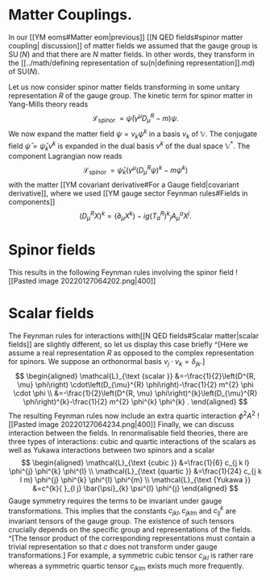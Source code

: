 # Matter Couplings. 

In our [[YM eoms#Matter eom|previous]] [[N QED fields#spinor matter coupling| discussion]] of matter fields we assumed that the gauge group is $\operatorname{SU}(N)$ and that there are $N$ matter fields. In other words, they transform in the [[../math/defining representation of su(n|defining representation]].md) of $\mathrm{SU}(N)$.

Let us now consider spinor matter fields transforming in some unitary representation $R$ of the gauge group. The kinetic term for spinor matter in Yang-Mills theory reads
$$
\mathcal{L}_{\text {spinor }}=\bar{\psi}\left(\gamma^{\mu} D_{\mu}^{R}-m\right) \psi .
$$
We now expand the matter field $\psi=v_{k} \psi^{k}$ in a basis $v_{k}$ of $\mathbb{V}$. The conjugate field $\bar{\psi}=\bar{\psi}_{k} v^{k}$ is expanded in the dual basis $v^{k}$ of the dual space $\mathbb{V}^{*}$. The component Lagrangian now reads
$$
\mathcal{L}_{\text {spinor }}=\bar{\psi}_{k}\left(\gamma^{\mu}\left(D_{\mu}^{R} \psi\right)^{k}-m \psi^{k}\right)
$$
with the matter [[YM covariant derivative#For a Gauge field|covariant derivative]], where we used [[YM gauge sector Feynman rules#Fields in components]]
$$
\left(D_{\mu}^{R} X\right)^{k}=\left(\partial_{\mu} X^{k}\right)-i g\left(T_{a}^{R}\right)^{k}{ }_{j} A_{\mu}^{a} X^{j} .
$$

# Spinor fields
This results in the following Feynman rules involving the spinor field
![[Pasted image 20220127064202.png|400]]

# Scalar fields 
The Feynman rules for interactions with[[N QED fields#Scalar matter|scalar fields]] are slightly different, so let us display this case briefly ^[Here we assume a real representation $R$ as opposed to the complex representation for spinors. We suppose an orthonormal basis $v_{j} \cdot v_{k}=\delta_{j k}$.]
$$
\begin{aligned}
\mathcal{L}_{\text {scalar }} &=-\frac{1}{2}\left(D^{R, \mu} \phi\right) \cdot\left(D_{\mu}^{R} \phi\right)-\frac{1}{2} m^{2} \phi \cdot \phi \\
&=-\frac{1}{2}\left(D^{R, \mu} \phi\right)^{k}\left(D_{\mu}^{R} \phi\right)^{k}-\frac{1}{2} m^{2} \phi^{k} \phi^{k} .
\end{aligned}
$$
The resulting Feynman rules now include an extra quartic interaction $\phi^{2} A^{2}$
![[Pasted image 20220127064234.png|400]]
Finally, we can discuss interaction between the fields. In renormalisable field theories, there are three types of interactions: cubic and quartic interactions of the scalars as well as Yukawa interactions between two spinors and a scalar
$$
\begin{aligned}
\mathcal{L}_{\text {cubic }} &=\frac{1}{6} c_{j k l} \phi^{j} \phi^{k} \phi^{l} \\
\mathcal{L}_{\text {quartic }} &=\frac{1}{24} c_{j k l m} \phi^{j} \phi^{k} \phi^{l} \phi^{m} \\
\mathcal{L}_{\text {Yukawa }} &=c^{k}{ }_{l j} \bar{\psi}_{k} \psi^{l} \phi^{j}
\end{aligned}
$$
Gauge symmetry requires the terms to be invariant under gauge transformations. This implies that the constants $c_{j k l}, c_{j k l m}$ and $c_{l j}^{k}$ are invariant tensors of the gauge group. The existence of such tensors crucially depends on the specific group and representations of the fields. ^[The tensor product of the corresponding representations must contain a trivial representation so that $c$ does not transform under gauge transformations.] For example, a symmetric cubic tensor $c_{j k l}$ is rather rare whereas a symmetric quartic tensor $c_{j k l m}$ exists much more frequently.

